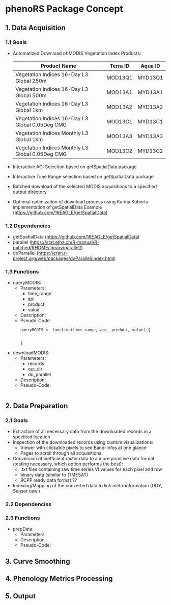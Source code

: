 # phenoRS Package Concept

## 1. Data Acquisition

### 1.1 Goals

* Automatized Download of MODIS Vegetation Index Products:
    
    | Product Name | Terra ID | Aqua ID |
    | ------------ | :------: | :-----: |
    | Vegetation Indices 16-Day L3 Global 250m 	| MOD13Q1 |	MYD13Q1 |
    | Vegetation Indices 16-Day L3 Global 500m | MOD13A1 |	MYD13A1 |
    | Vegetation Indices 16-Day L3 Global 1km |	MOD13A2 | MYD13A2 |
    | Vegetation Indices 16-Day L3 Global 0.05Deg CMG |	MOD13C1 | MYD13C1 |
    | Vegetation Indices Monthly L3 Global 1km |	MOD13A3 | MYD13A3 |
    | Vegetation Indices Monthly L3 Global 0.05Deg CMG |MOD13C2 | MYD13C2 |

* Interactive AOI Selection based on getSpatialData package
* Interactive Time Range selection based on getSpatialData package
* Batched download of the selected MODIS acquisitions to a specified output directory
* Optional optimization of download process using Karina Küberts implementation of getSpatialData Example (https://github.com/16EAGLE/getSpatialData)

### 1.2 Dependencies

* getSpatialData (https://github.com/16EAGLE/getSpatialData)
* parallel (https://stat.ethz.ch/R-manual/R-patched/RHOME/library/parallel/)
* doParrallel (https://cran.r-project.org/web/packages/doParallel/index.html)

### 1.3 Functions

* queryMODIS:
    - Parameters:
        * time_range
        * aoi
        * product
        * value
    - Description:
    - Pseudo-Code:
        ```
        queryMODIS <- function(time_range, aoi, product, value) {

            
        }
        ```
* downloadMODIS:
    - Parameters:
        * records
        * out_dir
        * do_parallel
    - Description:
    - Pseudo-Code:
        ```
        ```

## 2. Data Preparation

### 2.1 Goals

* Extraction of all necessary data from the downloaded records in a specified location
* Inspection of the downloaded records using custom visualizations:
    * Viewer with clickable pixels to see Band-Infos at one glance
    * Pages to scroll through all acquisitions
* Conversion of inefficient raster data to a more primitive data format (testing necessary, which option performs the best):
    * .txt files containing raw time series VI values for each pixel and row
    * binary data (similar to TIMESAT)
    * RCPP ready data format ??
* Indexing/Mapping of the converted data to link meta-information (DOY, Sensor usw.)

### 2.2 Dependencies

### 2.3 Functions

* prepData:
    - Parameters
    - Description
    - Pseudo-Code:

## 3. Curve Smoothing

## 4. Phenology Metrics Processing

## 5. Output
